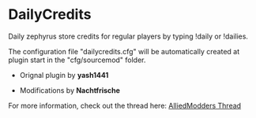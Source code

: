 # DailyCredits
Daily zephyrus store credits for regular players by typing !daily or !dailies.

The configuration file "dailycredits.cfg" will be automatically created at plugin start in the "cfg/sourcemod" folder.

- Orignal plugin by **yash1441**

- Modifications by **Nachtfrische**

For more information, check out the thread here: [AlliedModders Thread](https://forums.alliedmods.net/showthread.php?t=300143)
